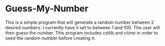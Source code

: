 # Guess-My-Number

This is a simple program that will generate a random number between 2 desired numbers. I currently have it set to between 1 and 100. The user will then guess the number. This program includes cstlib and ctime in order to seed the random number before creating it. 

